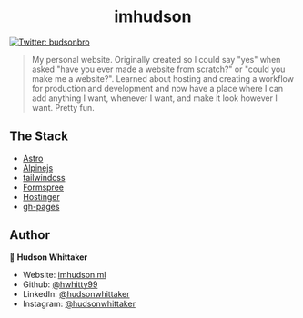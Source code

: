 <h1 align="center">imhudson</h1>
<p>
  <a href="https://twitter.com/budsonbro" target="_blank">
    <img alt="Twitter: budsonbro" src="https://img.shields.io/twitter/follow/budsonbro.svg?style=social" />
  </a>
</p>

> My personal website. Originally created so I could say &#34;yes&#34; when asked &#34;have you ever made a website from scratch?&#34; or &#34;could you make me a website?&#34;. Learned about hosting and creating a workflow for production and development and now have a place where I can add anything I want, whenever I want, and make it look however I want. Pretty fun.

## The Stack

- [Astro](https://astro.build)
- [Alpinejs](https://alpinejs.dev)
- [tailwindcss](https://tailwindcss.com)
- [Formspree](https://formspree.io/)
- [Hostinger](https://hostinger.com)
- [gh-pages](https://www.npmjs.com/package/gh-pages)

## Author

👤 **Hudson Whittaker**

- Website: [imhudson.ml](https://imhudson.ml)
- Github: [@hwhitty99](https://github.com/hwhitty99)
- LinkedIn: [@hudsonwhittaker](https://linkedin.com/in/hudsonwhittaker)
- Instagram: [@hudsonwhittaker](https://instagram.com/hudsonwhittaker)
